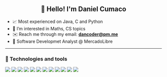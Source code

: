 <h2 align="center">👋 Hello! I'm Daniel Cumaco</h2>

- 📈  Most experienced on Java, C and Python
- 👀  I’m interested in Maths, CS topics
- ✉️  Reach me through my email: **dancoder@pm.me**
- 🏢  Software Developmet Analyst @ MercadoLibre
-------

### 🔧 Technologies and tools
<div>
  <img src="https://img.shields.io/badge/java%20-%23007396.svg?&style=for-the-badge&logo=java&logoColor=white"/>
  <img src="https://img.shields.io/badge/kibana%20-%23005571.svg?&style=for-the-badge&logo=kibana&logoColor=white"/>
  <img src="https://img.shields.io/badge/junit5%20-%2325A162.svg?&style=for-the-badge&logo=junit5&logoColor=white"/>
  <img src="https://img.shields.io/badge/docker%20-%232496ED.svg?&style=for-the-badge&logo=docker&logoColor=white"/>
  <img src="https://img.shields.io/badge/kubernetes%20-%23326CE5.svg?&style=for-the-badge&logo=kubernetes&logoColor=white"/>
  <img src="https://img.shields.io/badge/springboot%20-%236DB33F.svg?&style=for-the-badge&logo=spring-boot&logoColor=white"/>
  <img src="https://img.shields.io/badge/jenkins%20-%232C5263.svg?&style=for-the-badge&logo=jenkins&logoColor=white"/>
  <img src="https://img.shields.io/badge/datadog%20-%23007ACC.svg?&style=for-the-badge&logo=datadog&logoColor=white"/>
  <img src="https://img.shields.io/badge/newrelic%20-%2300AAB1.svg?&style=for-the-badge&logo=newrelic&logoColor=white"/>
  <img src="https://img.shields.io/badge/dynamodb%20-%23FFCA28.svg?&style=for-the-badge&logo=amazon-aws&logoColor=white"/>
  <img src="https://img.shields.io/badge/CD%2FCI%20-%231572B6.svg?&style=for-the-badge&logo=jfrog-bintray&logoColor=white"/>
  <img src="https://img.shields.io/badge/git%20-%23F05033.svg?&style=for-the-badge&logo=git&logoColor=white"/>
</div>
